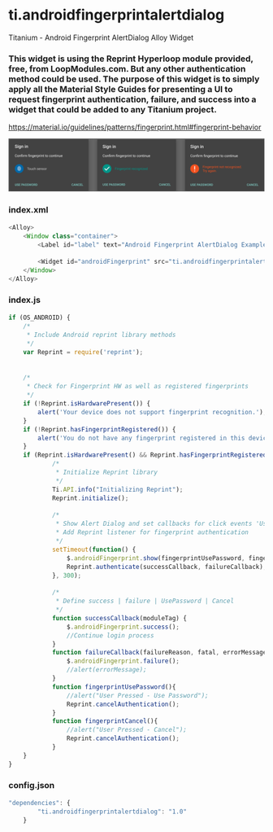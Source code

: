 # ti.androidfingerprintalertdialog
Titanium - Android Fingerprint AlertDialog Alloy Widget

### This widget is using the Reprint Hyperloop module provided, free, from LoopModules.com.  But any other authentication method could be used.  The purpose of this widget is to simply apply all the Material Style Guides for presenting a UI to request fingerprint authentication, failure, and success into a widget that could be added to any Titanium project.

https://material.io/guidelines/patterns/fingerprint.html#fingerprint-behavior

![Alt text](/android_fingerprint_states.png)


### index.xml
```javascript
<Alloy>
	<Window class="container">
		<Label id="label" text="Android Fingerprint AlertDialog Example" />
		
		<Widget id="androidFingerprint" src="ti.androidfingerprintalertdialog" />
	</Window>
</Alloy>
```

### index.js
```javascript
if (OS_ANDROID) {
	/*
	 * Include Android reprint library methods
	 */
	var Reprint = require('reprint');
	
	
	/*
	 * Check for Fingerprint HW as well as registered fingerprints
	 */
	if (!Reprint.isHardwarePresent()) {
	    alert('Your device does not support fingerprint recognition.');
	}
	if (!Reprint.hasFingerprintRegistered()) {
	    alert('You do not have any fingerprint registered in this device.');
	}
	if (Reprint.isHardwarePresent() && Reprint.hasFingerprintRegistered()) {
			/*
			 * Initialize Reprint library
			 */
			Ti.API.info("Initializing Reprint");
			Reprint.initialize();
			
			/*
			 * Show Alert Dialog and set callbacks for click events 'Use Password' & 'Cancel'
			 * Add Reprint listener for fingerprint authentication
			 */
			setTimeout(function() {
				$.androidFingerprint.show(fingerprintUsePassword, fingerprintCancel);
				Reprint.authenticate(successCallback, failureCallback);
			}, 300);
			
			/*
			 * Define success | failure | UsePassword | Cancel
			 */
			function successCallback(moduleTag) {
				$.androidFingerprint.success();
				//Continue login process
			}
			function failureCallback(failureReason, fatal, errorMessage, moduleTag, errorCode) {
				$.androidFingerprint.failure();
				//alert(errorMessage);
			}
			function fingerprintUsePassword(){
				//alert("User Pressed - Use Password");
				Reprint.cancelAuthentication();
			}
			function fingerprintCancel(){
				//alert("User Pressed - Cancel");
				Reprint.cancelAuthentication();
			}
	}
}
```

### config.json
```javascript
"dependencies": {
        "ti.androidfingerprintalertdialog": "1.0"
    }
```

